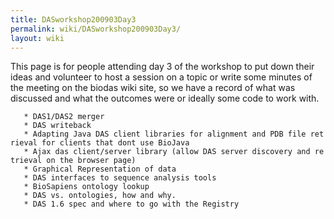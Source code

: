 ```yaml
---
title: DASworkshop200903Day3
permalink: wiki/DASworkshop200903Day3/
layout: wiki
---
```


This page is for people attending day 3 of the workshop to put down
their ideas and volunteer to host a session on a topic or write some
minutes of the meeting on the biodas wiki site, so we have a record of
what was discussed and what the outcomes were or ideally some code to
work with.

`   * DAS1/DAS2 merger`  
`   * DAS writeback`  
`   * Adapting Java DAS client libraries for alignment and PDB file retrieval for clients that dont use BioJava`  
`   * Ajax das client/server library (allow DAS server discovery and retrieval on the browser page)`  
`   * Graphical Representation of data`  
`   * DAS interfaces to sequence analysis tools`  
`   * BioSapiens ontology lookup`  
`   * DAS vs. ontologies, how and why.`  
`   * DAS 1.6 spec and where to go with the Registry`
